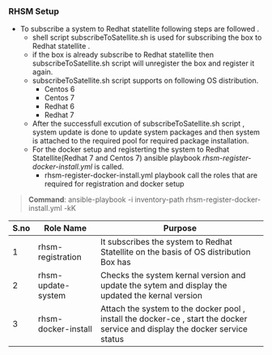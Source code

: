 ### RHSM Setup

- To subscribe a system to Redhat statellite following steps are followed . 
    - shell script subscribeToSatellite.sh is used for subscribing the box to Redhat statellite . 
	- if the box is already subscribe to Redhat statellite then subscribeToSatellite.sh script will unregister the box and register it again.
	- subscribeToSatellite.sh script supports on following OS distribution.
	 	- Centos 6
	 	- Centos 7
		- Redhat 6
	 	- Redhat 7
	- After the successfull excution of subscribeToSatellite.sh script , system update is done to update system packages and then system is attached to the required pool for required package installation.
	- For the docker setup  and registerting the system to Redhat Statellite(Redhat 7 and Centos 7)  ansible playbook *rhsm-register-docker-install.yml*  is called.
        - rhsm-register-docker-install.yml playbook call the roles that are required for registration and docker setup
> **Command**:
>ansible-playbook -i inventory-path rhsm-register-docker-install.yml -kK

| S.no 	| Role Name 	| Purpose 	|
|------	|---------------------	|--------------------------------------------------------------------------------------------------------------------------------	|
| 1 	| rhsm-registration 	| It subscribes  the system to Redhat Statellite on the basis of OS distribution Box has 	|
| 2 	| rhsm-update-system 	| Checks the system kernal version and update the sytem and display the updated the kernal version 	|
| 3 	| rhsm-docker-install 	| Attach the system to the docker pool , install the docker-ce , start the docker service and display the docker service status| 	|
